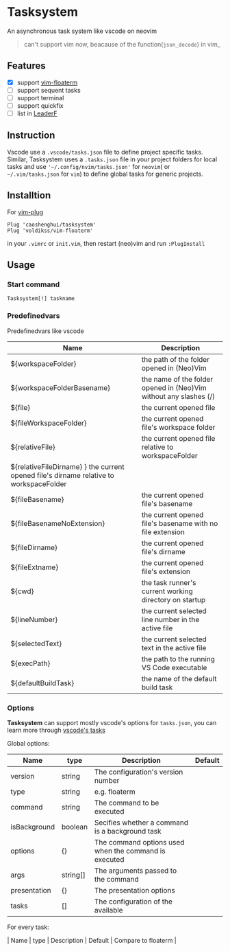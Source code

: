 # Tasksystem

An asynchronous task system like vscode on neovim

> can't support vim now, beacause of the function(`json_decode`) in vim_

## Features

- [x] support [vim-floaterm](https://github.com/voldikss/vim-floaterm)
- [ ] support sequent tasks
- [ ] support terminal
- [ ] support quickfix
- [ ] list in [LeaderF](https://github.com/Yggdroot/LeaderF)

## Instruction

Vscode use a `.vscode/tasks.json` file to define project specific tasks. Similar, Tasksystem uses a `.tasks.json` file in your project folders for local tasks and use `'~/.config/nvim/tasks.json'` for `neovim`( or `~/.vim/tasks.json` for `vim`) to define global tasks for generic projects.

## Installtion

For [vim-plug](https://github.com/junegunn/vim-plug)

```vim
Plug 'caoshenghui/tasksystem'
Plug 'voldikss/vim-floaterm'
```

in your `.vimrc` or `init.vim`, then restart (neo)vim and run `:PlugInstall`

## Usage

### Start command

```vim
Tasksystem[!] taskname
```

### Predefinedvars

Predefinedvars like vscode

| Name | Description |
| ---- | ----------- |
| ${workspaceFolder} |  the path of the folder opened in (Neo)Vim|
| ${workspaceFolderBasename}| the name of the folder opened in (Neo)Vim without any slashes (/) |
| ${file} | the current opened file |
| ${fileWorkspaceFolder} | the current opened file's workspace folder |
| ${relativeFile} | the current opened file relative to workspaceFolder |
| ${relativeFileDirname} } the current opened file's dirname relative to workspaceFolder |
| ${fileBasename} | the current opened file's basename |
| ${fileBasenameNoExtension} | the current opened file's basename with no file extension |
| ${fileDirname} | the current opened file's dirname |
| ${fileExtname} | the current opened file's extension |
| ${cwd} | the task runner's current working directory on startup |
| ${lineNumber} | the current selected line number in the active file |
| ${selectedText} | the current selected text in the active file |
| ${execPath} | the path to the running VS Code executable |
| ${defaultBuildTask} | the name of the default build task |

### Options

**Tasksystem** can support mostly vscode's options for `tasks.json`, you can learn more through [vscode's tasks](https://code.visualstudio.com/docs/editor/tasks)

Global options:

| Name | type | Description | Default |
| ---- | ---- | ----------- | ------------------- |
| version | string |The configuration's version number | |
| type | string | e.g. floaterm | |
| command | string | The command to be executed | |
| isBackground | boolean | Secifies whether a command is a background task| |
| options | {} | The command options used when the command is executed | |
| args | string[] | The arguments passed to the command | |
| presentation | {} | The presentation options | |
| tasks | [] | The configuration of the available | |

For every task:

| Name | type | Description | Default | Compare to floaterm |
